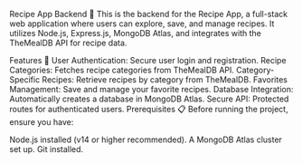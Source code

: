Recipe App Backend 🍴
This is the backend for the Recipe App, a full-stack web application where users can explore, save, and manage recipes. It utilizes Node.js, Express.js, MongoDB Atlas, and integrates with the TheMealDB API for recipe data.

Features 🚀
User Authentication: Secure user login and registration.
Recipe Categories: Fetches recipe categories from TheMealDB API.
Category-Specific Recipes: Retrieve recipes by category from TheMealDB.
Favorites Management: Save and manage your favorite recipes.
Database Integration: Automatically creates a database in MongoDB Atlas.
Secure API: Protected routes for authenticated users.
Prerequisites 📋
Before running the project, ensure you have:

Node.js installed (v14 or higher recommended).
A MongoDB Atlas cluster set up.
Git installed.

